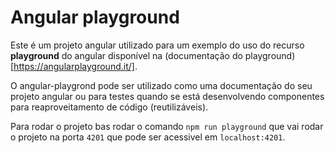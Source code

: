 # Angular playground

Este é um projeto angular utilizado para um exemplo do uso do recurso **playground** do angular disponível na (documentação do playground)[https://angularplayground.it/].

O angular-playgrond pode ser utilizado como uma documentação do seu projeto angular ou para testes quando se está desenvolvendo componentes para reaproveitamento de código (reutilizáveis).

Para rodar o projeto bas rodar o comando `npm run playground` que vai rodar o projeto na porta `4201` que pode ser acessivel em `localhost:4201`.
